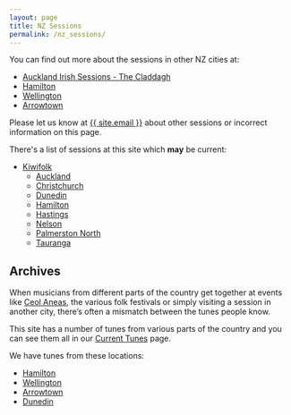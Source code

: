 ```yaml
---
layout: page
title: NZ Sessions
permalink: /nz_sessions/
---
```


You can find out more about the sessions in other NZ cities at:

  * <a href="https://www.facebook.com/groups/1461764424153462/">Auckland Irish Sessions - The Claddagh</a>
  * <a href="https://www.facebook.com/Tuesday-at-Biddys-Hamilton-134702863269582/">Hamilton</a>
  * <a href="http://wellington.session.nz">Wellington</a>
  * <a href="https://www.facebook.com/The-Arrowtown-Session-722234104591565/?fref=ts">Arrowtown</a>

Please let us know at <a href="mailto:{{ site.email }}">{{ site.email }}</a> about other sessions or incorrect information on this page.

There's a list of sessions at this site which **may** be current:

  * <a href="http://www.kiwifolk.org.nz/sessions.html">Kiwifolk</a>
      * <a href="http://www.kiwifolk.org.nz/sessions.html#auckland">Auckland</a>
      * <a href="http://www.kiwifolk.org.nz/sessions.html#christchurch">Christchurch</a>
      * <a href="http://www.kiwifolk.org.nz/sessions.html#dunedin">Dunedin</a>
      * <a href="http://www.kiwifolk.org.nz/sessions.html#hamilton">Hamilton</a>
      * <a href="http://www.kiwifolk.org.nz/sessions.html#hastings">Hastings</a>
      * <a href="http://www.kiwifolk.org.nz/sessions.html#nelson">Nelson</a>
      * <a href="http://www.kiwifolk.org.nz/sessions.html#palmerstonnorth">Palmerston North</a>
      * <a href="http://www.kiwifolk.org.nz/sessions.html#tauranga">Tauranga</a>

Archives
--------

When musicians from different parts of the country get together at events like <a href="http://www.irishmusic.org.nz/">Ceol Aneas</a>, the various folk festivals or simply visiting a session in another city, there’s often a mismatch between the tunes people know.

This site has a number of tunes from various parts of the country and you can see them all in our <a href="/tunes_archive/">Current Tunes</a> page.

We have tunes from these locations:

  * <a href="/tunes_archive?location=Hamilton&submit=Select">Hamilton</a>
  * <a href="/tunes_archive?location=Wellington&submit=Select">Wellington</a>
  * <a href="/tunes_archive?location=Arrowtown&submit=Select">Arrowtown</a>
  * <a href="/tunes_archive?location=Dunedin&submit=Select">Dunedin</a>

